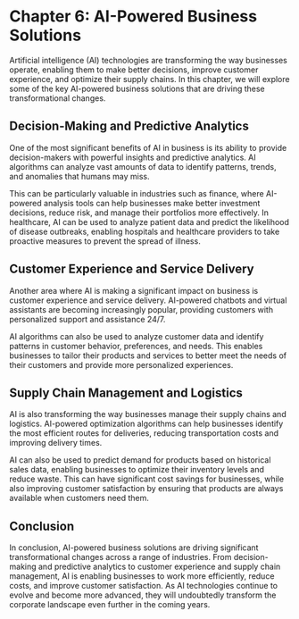 Chapter 6: AI-Powered Business Solutions
========================================

Artificial intelligence (AI) technologies are transforming the way businesses operate, enabling them to make better decisions, improve customer experience, and optimize their supply chains. In this chapter, we will explore some of the key AI-powered business solutions that are driving these transformational changes.

Decision-Making and Predictive Analytics
----------------------------------------

One of the most significant benefits of AI in business is its ability to provide decision-makers with powerful insights and predictive analytics. AI algorithms can analyze vast amounts of data to identify patterns, trends, and anomalies that humans may miss.

This can be particularly valuable in industries such as finance, where AI-powered analysis tools can help businesses make better investment decisions, reduce risk, and manage their portfolios more effectively. In healthcare, AI can be used to analyze patient data and predict the likelihood of disease outbreaks, enabling hospitals and healthcare providers to take proactive measures to prevent the spread of illness.

Customer Experience and Service Delivery
----------------------------------------

Another area where AI is making a significant impact on business is customer experience and service delivery. AI-powered chatbots and virtual assistants are becoming increasingly popular, providing customers with personalized support and assistance 24/7.

AI algorithms can also be used to analyze customer data and identify patterns in customer behavior, preferences, and needs. This enables businesses to tailor their products and services to better meet the needs of their customers and provide more personalized experiences.

Supply Chain Management and Logistics
-------------------------------------

AI is also transforming the way businesses manage their supply chains and logistics. AI-powered optimization algorithms can help businesses identify the most efficient routes for deliveries, reducing transportation costs and improving delivery times.

AI can also be used to predict demand for products based on historical sales data, enabling businesses to optimize their inventory levels and reduce waste. This can have significant cost savings for businesses, while also improving customer satisfaction by ensuring that products are always available when customers need them.

Conclusion
----------

In conclusion, AI-powered business solutions are driving significant transformational changes across a range of industries. From decision-making and predictive analytics to customer experience and supply chain management, AI is enabling businesses to work more efficiently, reduce costs, and improve customer satisfaction. As AI technologies continue to evolve and become more advanced, they will undoubtedly transform the corporate landscape even further in the coming years.
